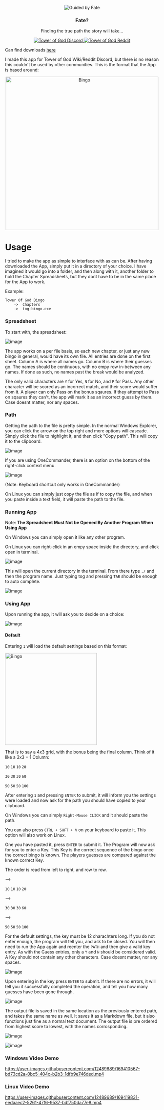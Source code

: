 <p align="center">
  <img src="https://imgur.com/UHITThI.png" alt="Guided by Fate"/>
</p>

<h3 align="center">Fate?</h3>
<p align="center">
  Finding the true path the story will take...
</p>
<p align="center">
  <a href="https://discord.gg/pzJ7qVB">
    <img alt="Tower of God Discord" src="https://img.shields.io/discord/191901830526009344.svg?label=&logo=discord&logoColor=ffffff&color=7389D8&labelColor=6A7EC2">
  </a>
  <a href="https://www.reddit.com/r/TowerofGod">
	<img alt="Tower of God Reddit" src="https://aleen42.github.io/badges/src/reddit.svg">
  </a>
</p>

Can find downloads [here](https://github.com/RoloEdits/tog-bingo/releases)

I made this app for Tower of God Wiki/Reddit Discord, but there is no reason this couldn't be used by other communities. This is the format that the App is based around:

<p align="center">
  <img src="https://user-images.githubusercontent.com/12489689/169417021-1cef0ba1-3d51-4867-a5d0-2b85d8d93f07.png" width="500" alt="Bingo"/>
</p>



# Usage

I tried to make the app as simple to interface with as can be. After having downloaded the App, simply put it in a directory of your choice. I have imagined it would go into a folder, and then along with it, another folder to hold the Chapter Spreadsheets, but they dont have to be in the same place for the App to work. 

Example:
```
Tower Of God Bingo
    ->  Chapters
    ->  tog-bingo.exe
```

### Spreadsheet

To start with, the spreadsheet:

![image](https://user-images.githubusercontent.com/12489689/169411171-709933cb-412d-416f-8788-b41f319d4d52.png)

The app works on a per file basis, so each new chapter, or just any new bingo in general, would have its own file. All entries are done on the first sheet. Column A is where all names go. Column B is where their guesses go. The names should be continuous, with no empy row in-between any names. If done as such, no names past the break would be analyzed.

The only valid characters are `Y` for Yes, `N` for No, and `P` for Pass. Any other character will be scored as an incorrect match, and their score would suffer from it. A player can only Pass on the bonus sqaures. If they attempt to Pass on sqaures they can't, the app will mark it as an incorrect guess by them. Case doesnt matter, nor any spaces.

### Path

Getting the path to the file is pretty simple. In the normal Windows Explorer, you can click the arrow on the top right and more options will cascade. Simply click the file to highlight it, and then click "Copy path". This will copy it to the clipboard.

![image](https://user-images.githubusercontent.com/12489689/169411953-563c7b3b-7abb-4711-a8fd-705c7b1171d1.png)

If you are using OneCommander, there is an option on the bottom of the right-click context menu.

![image](https://user-images.githubusercontent.com/12489689/169410927-370a32b6-07ac-4a81-af19-12c3a5d6157e.png)

(Note: Keyboard shortcut only works in OneCommander)

On Linux you can simply just copy the file as if to copy the file,  and when you paste inside a text field, it will paste the path to the file.

### Running App
Note: **The Spreadsheet Must Not be Opened By Another Program When Using App**

On Windows you can simply open it like any other program.

On Linux you can right-click in an empy space inside the directory, and click open in terminal.

![image](https://user-images.githubusercontent.com/12489689/169414950-17b5a7c7-e26b-4248-ad15-aa03782a9762.png)

This will open the current directory in the terminal. From there type `./` and then the program name. Just typing tog and pressing `TAB` should be enough to auto complete. 

![image](https://user-images.githubusercontent.com/12489689/169415250-55369479-c423-4205-a49f-e31bf32f88cc.png)

### Using App

Upon running the app, it will ask you to decide on a choice:

![image](https://user-images.githubusercontent.com/12489689/169417941-175d5098-88e5-42ba-8e5f-462105187cf6.png)

#### Default
Entering `1` will load the default settings based on this format:

<img src="https://user-images.githubusercontent.com/12489689/169417653-5d974de1-aeb1-4a75-942c-6ee1993f184a.png" width="300" alt="Bingo"/>

That is to say a 4x3 grid, with the bonus being the final column. Think of it like a 3x3 + 1 Column:

`10` `10` `10`  `20`

`30` `30` `30`  `60`

`50` `50` `50`  `100`

After entering `1` and pressing `ENTER` to submit, it will inform you the settings were loaded and now ask for the path you should have copied to your clipboard.

On Windows you can simply `Right-Mouse CLICK` and it should paste the path.

You can also press `CTRL + SHFT + V` on your keyboard to paste it. This option will also work on Linux.

One you have pasted it, press `ENTER` to submit it. The Program will now ask for you to enter a Key. This Key is the correct sequence of the bingo once the correct bingo is known. The players guesses are compared against the known correct Key.

The order is read from left to right, and row to row.

-->

`10` `10` `10`  `20`


-->

`30` `30` `30`  `60`


-->

`50` `50` `50`  `100`

For the default settings, the key must be 12 charachters long. If you do not enter enough, the program will tell you, and ask to be closed. You will then need to run the App again and reenter the `PATH` and then give a valid key entry. As with the Guess entries, only a `Y` and `N` should be considered valid. A Key should not contain any other characters. Case doesnt matter, nor any spaces.

![image](https://user-images.githubusercontent.com/12489689/169419350-000775c1-ccc9-4e2b-be2e-f871794a148b.png)

Upon entering in the key press `ENTER` to submit. If there are no errors, it will tell you it successfully completed the operation, and tell you how many guesses have been gone through. 

![image](https://user-images.githubusercontent.com/12489689/169420331-65a668fa-ca67-4a58-be43-81662bae4580.png)

The output file is saved in the same location as the previously entered path, and takes the same name as well. It saves it as a Markdown file, but it also functions just fine as a normal text document. The output file is pre ordered from highest score to lowest, with the names corrosponding.

![image](https://user-images.githubusercontent.com/12489689/169420412-2306a525-4104-4f3b-9434-35929b0e1a55.png)

![image](https://user-images.githubusercontent.com/12489689/169420438-0e8599fa-ed9d-4642-8ded-765928293b41.png)

### Windows Video Demo

https://user-images.githubusercontent.com/12489689/169410567-bd73cd2a-0bc5-404c-b2b3-1dfb9e746ded.mp4


### Linux Video Demo

https://user-images.githubusercontent.com/12489689/169419831-eedaaec2-5261-47f6-9537-bdf750da77e8.mp4



